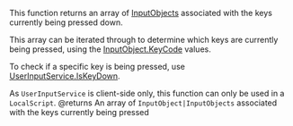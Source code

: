 This function returns an array of [InputObjects](https://developer.roblox.com/api-reference/class/InputObject) associated with the keys currently being pressed down.

This array can be iterated through to determine which keys are currently being pressed, using the [InputObject.KeyCode](https://developer.roblox.com/api-reference/property/InputObject/KeyCode) values.

To check if a specific key is being pressed, use [UserInputService.IsKeyDown](https://developer.roblox.com/api-reference/function/UserInputService/IsKeyDown).

As `UserInputService` is client-side only, this function can only be used in a `LocalScript`.
@returns An array of `InputObject|InputObjects` associated with the keys currently being pressed